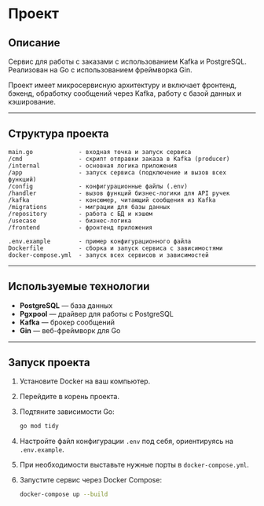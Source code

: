# Проект

## Описание

Сервис для работы с заказами с использованием Kafka и PostgreSQL. Реализован на Go с использованием фреймворка Gin.

Проект имеет микросервисную архитектуру и включает фронтенд, бэкенд, обработку сообщений через Kafka, работу с базой данных и кэширование.

---

## Структура проекта

```
main.go             - входная точка и запуск сервиса
/cmd                - скрипт отправки заказа в Kafka (producer)
/internal           - основная логика приложения
/app                - запуск сервиса (подключение и вызов всех функций)
/config             - конфигурационные файлы (.env)
/handler            - вызов функций бизнес-логики для API ручек
/kafka              - консюмер, читающий сообщения из Kafka
/migrations         - миграции для базы данных
/repository         - работа с БД и кэшем
/usecase            - бизнес-логика
/frontend           - фронтенд приложения

.env.example        - пример конфигурационного файла
Dockerfile          - сборка и запуск сервиса с зависимостями
docker-compose.yml  - запуск всех сервисов и зависимостей
```

---

## Используемые технологии

* **PostgreSQL** — база данных
* **Pgxpool** — драйвер для работы с PostgreSQL
* **Kafka** — брокер сообщений
* **Gin** — веб-фреймворк для Go

---

## Запуск проекта

1. Установите Docker на ваш компьютер.
2. Перейдите в корень проекта.
3. Подтяните зависимости Go:

   ```bash
   go mod tidy
   ```
4. Настройте файл конфигурации `.env` под себя, ориентируясь на `.env.example`.
5. При необходимости выставьте нужные порты в `docker-compose.yml`.
6. Запустите сервис через Docker Compose:

   ```bash
   docker-compose up --build
   ```
